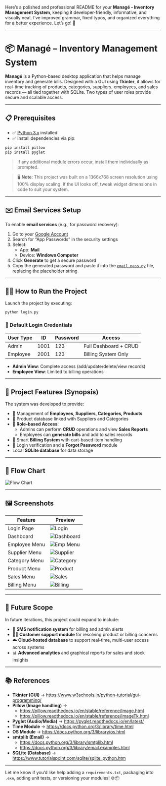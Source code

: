 Here’s a polished and professional README for your **Managé - Inventory Management System**, keeping it developer-friendly, informative, and visually neat. I’ve improved grammar, fixed typos, and organized everything for a better experience. Let’s go! 🚀

---

# 📦 Managé – Inventory Management System

**Managé** is a Python-based desktop application that helps manage inventory and generate bills. Designed with a GUI using **Tkinter**, it allows for real-time tracking of products, categories, suppliers, employees, and sales records — all tied together with SQLite. Two types of user roles provide secure and scalable access.

---

## 📋 Prerequisites

- ✅ [Python 3.x](https://www.python.org/downloads/) installed
- ✅ Install dependencies via pip:

```bash
pip install pillow
pip install pyglet
```

> If any additional module errors occur, install them individually as prompted.

> 🖥️ **Note**: This project was built on a 1366x768 screen resolution using 100% display scaling. If the UI looks off, tweak widget dimensions in code to suit your system.

---

## ✉️ Email Services Setup

To enable **email services** (e.g., for password recovery):

1. Go to your [Google Account](https://myaccount.google.com/)
2. Search for “App Passwords” in the security settings
3. Select:
   - App: **Mail**
   - Device: **Windows Computer**
4. Click **Generate** to get a secure password
5. Copy the generated password and paste it into the [`email_pass.py`](https://github.com/arnavsharma2711/Inventory-Management-System/blob/main/email_pass.py) file, replacing the placeholder string

---

## 🧑‍💻 How to Run the Project

Launch the project by executing:

```bash
python login.py
```

### 🔐 Default Login Credentials

| User Type | ID | Password | Access |
|-----------|----|----------|--------|
| Admin     | 1001 | 123 | Full Dashboard + CRUD |
| Employee  | 2001 | 123 | Billing System Only |

- **Admin View**: Complete access (add/update/delete/view records)
- **Employee View**: Limited to billing operations

---

## 🧠 Project Features (Synopsis)

The system was developed to provide:

- 📇 Management of **Employees, Suppliers, Categories, Products**
- 🔗 Product database linked with Suppliers and Categories
- 🔐 **Role-based Access**:
  - Admins can perform **CRUD** operations and view **Sales Reports**
  - Employees can **generate bills** and add to sales records
- 🧾 Smart **Billing System** with cart-based item handling
- 🔐 Login verification and a **Forgot Password** module
- Local **SQLite database** for data storage

---

## 🧭 Flow Chart

![Flow Chart](https://github.com/arnavsharma2711/Inventory-Management-System/blob/main/Screenshot/FLOW%20CHART.png?raw=true)

---

## 🖼️ Screenshots

| Feature | Preview |
|--------|---------|
| Login Page | ![Login](https://github.com/arnavsharma2711/Inventory-Management-System/blob/main/Screenshot/1.1.Login%20Page.png?raw=true) |
| Dashboard | ![Dashboard](https://github.com/arnavsharma2711/Inventory-Management-System/blob/main/Screenshot/2.1.Dashboard.png?raw=true) |
| Employee Menu | ![Emp Menu](https://github.com/arnavsharma2711/Inventory-Management-System/blob/main/Screenshot/3.1.Emp-Menu.png?raw=true) |
| Supplier Menu | ![Supplier](https://github.com/arnavsharma2711/Inventory-Management-System/blob/main/Screenshot/4.1.Sup-menu.png?raw=true) |
| Category Menu | ![Category](https://github.com/arnavsharma2711/Inventory-Management-System/blob/main/Screenshot/5.1.Cat-Menu.png?raw=true) |
| Product Menu | ![Product](https://github.com/arnavsharma2711/Inventory-Management-System/blob/main/Screenshot/4.1.Sup-menu.png?raw=true) |
| Sales Menu | ![Sales](https://github.com/arnavsharma2711/Inventory-Management-System/blob/main/Screenshot/7.2.Sales-View.png?raw=true) |
| Billing Menu | ![Billing](https://github.com/arnavsharma2711/Inventory-Management-System/blob/main/Screenshot/9.1.Bill-Menu.png?raw=true) |

---

## 🔮 Future Scope

In future iterations, this project could expand to include:

- 📱 **SMS notification system** for billing and admin alerts
- 🧑‍💼 **Customer support module** for resolving product or billing concerns
- ☁️ **Cloud-hosted database** to support real-time, multi-user access across systems
- 📊 **Advanced analytics** and graphical reports for sales and stock insights

---

## 📚 References

- **Tkinter (GUI)** → https://www.w3schools.in/python-tutorial/gui-programming/
- **Pillow (Image handling)** →  
  - https://pillow.readthedocs.io/en/stable/reference/Image.html  
  - https://pillow.readthedocs.io/en/stable/reference/ImageTk.html
- **Pyglet (Audio/Media)** → https://pyglet.readthedocs.io/en/latest/
- **Time Module** → https://docs.python.org/3/library/time.html
- **OS Module** → https://docs.python.org/3/library/os.html
- **smtplib (Email)** →  
  - https://docs.python.org/3/library/smtplib.html  
  - https://docs.python.org/3/library/email.examples.html
- **SQLite (Database)** → https://www.tutorialspoint.com/sqlite/sqlite_python.htm

---

Let me know if you’d like help adding a `requirements.txt`, packaging into `.exe`, adding unit tests, or versioning your modules! ⚙️📦
